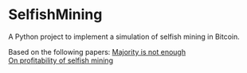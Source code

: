 # SelfishMining
A Python project to implement a simulation of selfish mining in Bitcoin.

Based on the following papers:
[Majority is not enough](https://www.cs.cornell.edu/~ie53/publications/btcProcFC.pdf)
<br/> [On profitability of selfish mining](https://webusers.imj-prg.fr/~ricardo.perez-marco/publications/articles/OnSelfishMining20.pdf)

